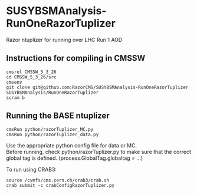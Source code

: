 SUSYBSMAnalysis-RunOneRazorTuplizer
=============================

Razor ntuplizer for running over LHC Run 1 AOD

Instructions for compiling in CMSSW
--------------

    cmsrel CMSSW_5_3_26
    cd CMSSW_5_3_26/src
    cmsenv
    git clone git@github.com:RazorCMS/SUSYBSMAnalysis-RunOneRazorTuplizer SUSYBSMAnalysis/RunOneRazorTuplizer
    scram b
    
Running the BASE ntuplizer
--------------

    cmsRun python/razorTuplizer_MC.py
    cmsRun python/razorTuplizer_data.py

Use the appropriate python config file for data or MC.    
Before running, check python/razorTuplizer.py to make sure that the correct global tag is defined. (process.GlobalTag.globaltag = ...)

To run using CRAB3:

    source /cvmfs/cms.cern.ch/crab3/crab.sh
    crab submit -c crabConfigRazorTuplizer.py
